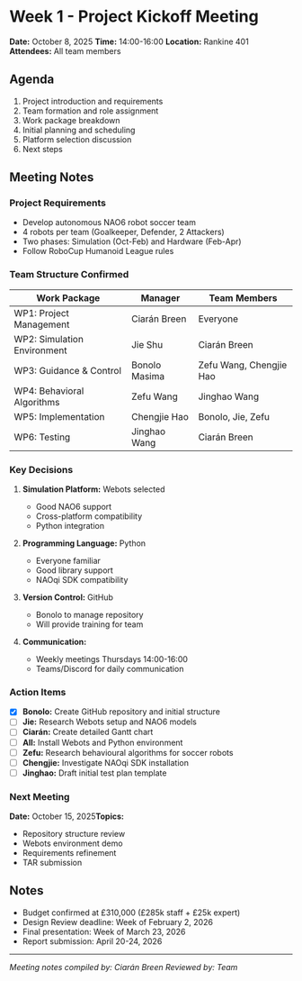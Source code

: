 # Week 1 - Project Kickoff Meeting

**Date:** October 8, 2025
**Time:** 14:00-16:00
**Location:** Rankine 401
**Attendees:** All team members

## Agenda

1. Project introduction and requirements
2. Team formation and role assignment
3. Work package breakdown
4. Initial planning and scheduling
5. Platform selection discussion
6. Next steps

## Meeting Notes

### Project Requirements

- Develop autonomous NAO6 robot soccer team
- 4 robots per team (Goalkeeper, Defender, 2 Attackers)
- Two phases: Simulation (Oct-Feb) and Hardware (Feb-Apr)
- Follow RoboCup Humanoid League rules

### Team Structure Confirmed

| Work Package                | Manager       | Team Members            |
| --------------------------- | ------------- | ----------------------- |
| WP1: Project Management     | Ciarán Breen | Everyone                |
| WP2: Simulation Environment | Jie Shu       | Ciarán Breen           |
| WP3: Guidance & Control     | Bonolo Masima | Zefu Wang, Chengjie Hao |
| WP4: Behavioral Algorithms  | Zefu Wang     | Jinghao Wang            |
| WP5: Implementation         | Chengjie Hao  | Bonolo, Jie, Zefu       |
| WP6: Testing                | Jinghao Wang  | Ciarán Breen           |

### Key Decisions

1. **Simulation Platform:** Webots selected

   - Good NAO6 support
   - Cross-platform compatibility
   - Python integration
2. **Programming Language:** Python

   - Everyone familiar
   - Good library support
   - NAOqi SDK compatibility
3. **Version Control:** GitHub

   - Bonolo to manage repository
   - Will provide training for team
4. **Communication:**

   - Weekly meetings Thursdays 14:00-16:00
   - Teams/Discord for daily communication

### Action Items

- [X] **Bonolo:** Create GitHub repository and initial structure
- [ ] **Jie:** Research Webots setup and NAO6 models
- [ ] **Ciarán:** Create detailed Gantt chart
- [ ] **All:** Install Webots and Python environment
- [ ] **Zefu:** Research behavioural algorithms for soccer robots
- [ ] **Chengjie:** Investigate NAOqi SDK installation
- [ ] **Jinghao:** Draft initial test plan template

### Next Meeting

**Date:** October 15, 2025**Topics:**

- Repository structure review
- Webots environment demo
- Requirements refinement
- TAR submission

## Notes

- Budget confirmed at £310,000 (£285k staff + £25k expert)
- Design Review deadline: Week of February 2, 2026
- Final presentation: Week of March 23, 2026
- Report submission: April 20-24, 2026

---

*Meeting notes compiled by: Ciarán Breen*
*Reviewed by: Team*
